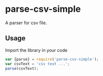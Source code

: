 # parse-csv-simple
A parser for csv file.

## Usage

Import the library in your code

```js
var {parse} = require('parse-csv-simple');
var csvText = 'csv text ...';
parse(csvText);
```
